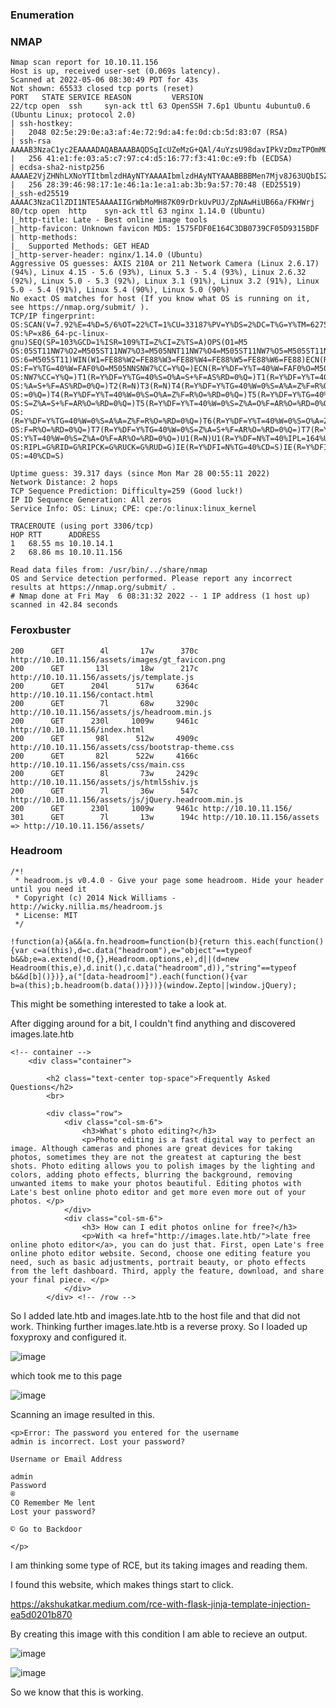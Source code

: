### Enumeration

### NMAP

```console
Nmap scan report for 10.10.11.156
Host is up, received user-set (0.069s latency).
Scanned at 2022-05-06 08:30:49 PDT for 43s
Not shown: 65533 closed tcp ports (reset)
PORT   STATE SERVICE REASON         VERSION
22/tcp open  ssh     syn-ack ttl 63 OpenSSH 7.6p1 Ubuntu 4ubuntu0.6 (Ubuntu Linux; protocol 2.0)
| ssh-hostkey: 
|   2048 02:5e:29:0e:a3:af:4e:72:9d:a4:fe:0d:cb:5d:83:07 (RSA)
| ssh-rsa AAAAB3NzaC1yc2EAAAADAQABAAABAQDSqIcUZeMzG+QAl/4uYzsU98davIPkVzDmzTPOmMONUsYleBjGVwAyLHsZHhgsJqM9lmxXkb8hT4ZTTa1azg4JsLwX1xKa8m+RnXwJ1DibEMNAO0vzaEBMsOOhFRwm5IcoDR0gOONsYYfz18pafMpaocitjw8mURa+YeY21EpF6cKSOCjkVWa6yB+GT8mOcTZOZStRXYosrOqz5w7hG+20RY8OYwBXJ2Ags6HJz3sqsyT80FMoHeGAUmu+LUJnyrW5foozKgxXhyOPszMvqosbrcrsG3ic3yhjSYKWCJO/Oxc76WUdUAlcGxbtD9U5jL+LY2ZCOPva1+/kznK8FhQN
|   256 41:e1:fe:03:a5:c7:97:c4:d5:16:77:f3:41:0c:e9:fb (ECDSA)
| ecdsa-sha2-nistp256 AAAAE2VjZHNhLXNoYTItbmlzdHAyNTYAAAAIbmlzdHAyNTYAAABBBBMen7Mjv8J63UQbISZ3Yju+a8dgXFwVLgKeTxgRc7W+k33OZaOqWBctKs8hIbaOehzMRsU7ugP6zIvYb25Kylw=
|   256 28:39:46:98:17:1e:46:1a:1e:a1:ab:3b:9a:57:70:48 (ED25519)
|_ssh-ed25519 AAAAC3NzaC1lZDI1NTE5AAAAIIGrWbMoMH87K09rDrkUvPUJ/ZpNAwHiUB66a/FKHWrj
80/tcp open  http    syn-ack ttl 63 nginx 1.14.0 (Ubuntu)
|_http-title: Late - Best online image tools
|_http-favicon: Unknown favicon MD5: 1575FDF0E164C3DB0739CF05D9315BDF
| http-methods: 
|_  Supported Methods: GET HEAD
|_http-server-header: nginx/1.14.0 (Ubuntu)
Aggressive OS guesses: AXIS 210A or 211 Network Camera (Linux 2.6.17) (94%), Linux 4.15 - 5.6 (93%), Linux 5.3 - 5.4 (93%), Linux 2.6.32 (92%), Linux 5.0 - 5.3 (92%), Linux 3.1 (91%), Linux 3.2 (91%), Linux 5.0 - 5.4 (91%), Linux 5.4 (90%), Linux 5.0 (90%)
No exact OS matches for host (If you know what OS is running on it, see https://nmap.org/submit/ ).
TCP/IP fingerprint:
OS:SCAN(V=7.92%E=4%D=5/6%OT=22%CT=1%CU=33187%PV=Y%DS=2%DC=T%G=Y%TM=62753F54
OS:%P=x86_64-pc-linux-gnu)SEQ(SP=103%GCD=1%ISR=109%TI=Z%CI=Z%TS=A)OPS(O1=M5
OS:05ST11NW7%O2=M505ST11NW7%O3=M505NNT11NW7%O4=M505ST11NW7%O5=M505ST11NW7%O
OS:6=M505ST11)WIN(W1=FE88%W2=FE88%W3=FE88%W4=FE88%W5=FE88%W6=FE88)ECN(R=Y%D
OS:F=Y%TG=40%W=FAF0%O=M505NNSNW7%CC=Y%Q=)ECN(R=Y%DF=Y%T=40%W=FAF0%O=M505NNS
OS:NW7%CC=Y%Q=)T1(R=Y%DF=Y%TG=40%S=O%A=S+%F=AS%RD=0%Q=)T1(R=Y%DF=Y%T=40%S=O
OS:%A=S+%F=AS%RD=0%Q=)T2(R=N)T3(R=N)T4(R=Y%DF=Y%TG=40%W=0%S=A%A=Z%F=R%O=%RD
OS:=0%Q=)T4(R=Y%DF=Y%T=40%W=0%S=O%A=Z%F=R%O=%RD=0%Q=)T5(R=Y%DF=Y%TG=40%W=0%
OS:S=Z%A=S+%F=AR%O=%RD=0%Q=)T5(R=Y%DF=Y%T=40%W=0%S=Z%A=O%F=AR%O=%RD=0%Q=)T6
OS:(R=Y%DF=Y%TG=40%W=0%S=A%A=Z%F=R%O=%RD=0%Q=)T6(R=Y%DF=Y%T=40%W=0%S=O%A=Z%
OS:F=R%O=%RD=0%Q=)T7(R=Y%DF=Y%TG=40%W=0%S=Z%A=S+%F=AR%O=%RD=0%Q=)T7(R=Y%DF=
OS:Y%T=40%W=0%S=Z%A=O%F=AR%O=%RD=0%Q=)U1(R=N)U1(R=Y%DF=N%T=40%IPL=164%UN=0%
OS:RIPL=G%RID=G%RIPCK=G%RUCK=G%RUD=G)IE(R=Y%DFI=N%TG=40%CD=S)IE(R=Y%DFI=N%T
OS:=40%CD=S)

Uptime guess: 39.317 days (since Mon Mar 28 00:55:11 2022)
Network Distance: 2 hops
TCP Sequence Prediction: Difficulty=259 (Good luck!)
IP ID Sequence Generation: All zeros
Service Info: OS: Linux; CPE: cpe:/o:linux:linux_kernel

TRACEROUTE (using port 3306/tcp)
HOP RTT      ADDRESS
1   68.55 ms 10.10.14.1
2   68.86 ms 10.10.11.156

Read data files from: /usr/bin/../share/nmap
OS and Service detection performed. Please report any incorrect results at https://nmap.org/submit/ .
# Nmap done at Fri May  6 08:31:32 2022 -- 1 IP address (1 host up) scanned in 42.84 seconds
```

### Feroxbuster

```console
200      GET        4l       17w      370c http://10.10.11.156/assets/images/gt_favicon.png
200      GET       13l       18w      217c http://10.10.11.156/assets/js/template.js
200      GET      204l      517w     6364c http://10.10.11.156/contact.html
200      GET        7l       68w     3290c http://10.10.11.156/assets/js/headroom.min.js
200      GET      230l     1009w     9461c http://10.10.11.156/index.html
200      GET       98l      512w     4909c http://10.10.11.156/assets/css/bootstrap-theme.css
200      GET       82l      522w     4166c http://10.10.11.156/assets/css/main.css
200      GET        8l       73w     2429c http://10.10.11.156/assets/js/html5shiv.js
200      GET        7l       36w      547c http://10.10.11.156/assets/js/jQuery.headroom.min.js
200      GET      230l     1009w     9461c http://10.10.11.156/
301      GET        7l       13w      194c http://10.10.11.156/assets => http://10.10.11.156/assets/
```

### Headroom

```console
/*!
 * headroom.js v0.4.0 - Give your page some headroom. Hide your header until you need it
 * Copyright (c) 2014 Nick Williams - http://wicky.nillia.ms/headroom.js
 * License: MIT
 */

!function(a){a&&(a.fn.headroom=function(b){return this.each(function(){var c=a(this),d=c.data("headroom"),e="object"==typeof b&&b;e=a.extend(!0,{},Headroom.options,e),d||(d=new Headroom(this,e),d.init(),c.data("headroom",d)),"string"==typeof b&&d[b]()})},a("[data-headroom]").each(function(){var b=a(this);b.headroom(b.data())}))}(window.Zepto||window.jQuery);
```

This might be something interested to take a look at.

After digging around for a bit, I couldn't find anything and discovered images.late.htb

```console
<!-- container -->
	<div class="container">

		<h2 class="text-center top-space">Frequently Asked Questions</h2>
		<br>

		<div class="row">
			<div class="col-sm-6">
				<h3>What's photo editing?</h3>
				<p>Photo editing is a fast digital way to perfect an image. Although cameras and phones are great devices for taking photos, sometimes they are not the greatest at capturing the best shots. Photo editing allows you to polish images by the lighting and colors, adding photo effects, blurring the background, removing unwanted items to make your photos beautiful. Editing photos with Late's best online photo editor and get more even more out of your photos. </p>
			</div>
			<div class="col-sm-6">
				<h3> How can I edit photos online for free?</h3>
				<p>With <a href="http://images.late.htb/">late free online photo editor</a>, you can do just that. First, open Late's free online photo editor website. Second, choose one editing feature you need, such as basic adjustments, portrait beauty, or photo effects from the left dashboard. Third, apply the feature, download, and share your final piece. </p>
			</div>
		</div> <!-- /row -->
```
So I added late.htb and images.late.htb to the host file and that did not work. Thinking further images.late.htb is a reverse proxy. So I loaded up foxyproxy and configured it. 

![image](https://user-images.githubusercontent.com/68706090/167180130-df7b67bc-8dd2-485d-861d-712e806bbb3c.png)

which took me to this page 

![image](https://user-images.githubusercontent.com/68706090/167180220-1aa3df98-c4b7-4657-bfd0-f5da51e94aac.png)

Scanning an image resulted in this. 

```console
<p>Error: The password you entered for the username
admin is incorrect. Lost your password?

Username or Email Address

admin
Password
®
CO Remember Me lent
Lost your password?

© Go to Backdoor

</p>
```

I am thinking some type of RCE, but its taking images and reading them.

I found this website, which makes things start to click. 

https://akshukatkar.medium.com/rce-with-flask-jinja-template-injection-ea5d0201b870

By creating this image with this condition I am able to recieve an output.

![image](https://user-images.githubusercontent.com/68706090/167187438-4075c1d1-4cba-4a67-859c-f64b442e73ff.png)

![image](https://user-images.githubusercontent.com/68706090/167187538-8e0eda03-f624-418e-855f-b55f1aecca26.png)

So we know that this is working. 













